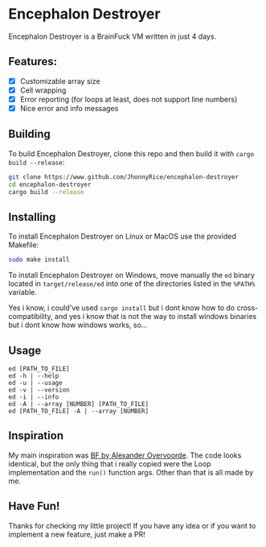 # Encephalon Destroyer
Encephalon Destroyer is a BrainFuck VM written in just 4 days.

## Features:
- [x] Customizable array size
- [x] Cell wrapping
- [x] Error reporting (for loops at least, does not support line numbers)
- [x] Nice error and info messages

## Building

To build Encephalon Destroyer, clone this repo and then build it with `cargo build --release`:

```bash
git clone https://www.github.com/JhonnyRice/encephalon-destroyer
cd encephalon-destroyer
cargo build --release
```
## Installing
To install Encephalon Destroyer on Linux or MacOS use the provided Makefile:
```bash
sudo make install
```
To install Encephalon Destroyer on Windows, move manually the `ed` binary located in `target/release/ed` into one of the directories listed in the `%PATH%` variable.

Yes i know, i could've used `cargo install` but i dont know how to do cross-compatibility, and yes i know that is not the way to install windows binaries but i dont know how windows works, so...

## Usage
```
ed [PATH_TO_FILE]
ed -h | --help
ed -u | --usage
ed -v | --version
ed -i | --info
ed -A | --array [NUMBER] [PATH_TO_FILE]
ed [PATH_TO_FILE] -A | --array [NUMBER]
```
## Inspiration
My main inspiration was [BF by Alexander Overvoorde](https://github.com/Overv/bf). The code looks identical, but the only thing that i really copied were the Loop implementation and the `run()` function args. Other than that is all made by me.

## Have Fun!
Thanks for checking my little project! If you have any idea or if you want to implement a new feature, just make a PR!